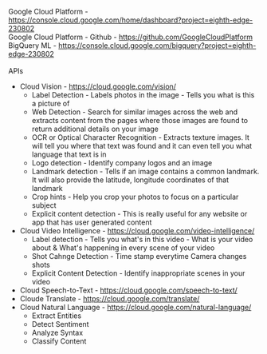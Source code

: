 Google Cloud Platform - https://console.cloud.google.com/home/dashboard?project=eighth-edge-230802 <br/>
Google Cloud Platform - Github - https://github.com/GoogleCloudPlatform <br/>
BigQuery ML - https://console.cloud.google.com/bigquery?project=eighth-edge-230802 <br/>
 <br/>
APIs <br/>
* Cloud Vision - https://cloud.google.com/vision/
  * Label Detection - Labels photos in the image - Tells you what is this a picture of
  * Web Detection - Search for similar images across the web and extracts content from the pages where those images are found to return additional details on your image
  * OCR or Optical Character Recognition -  Extracts texture images. It will tell you where that text was found and it can even tell you what language that text is in
  * Logo detection - Identify company logos and an image 
  * Landmark detection - Tells if an image contains a common landmark. It will also provide the latitude, longitude coordinates of that landmark
  * Crop hints - Help you crop your photos to focus on a particular subject
  * Explicit content detection - This is really useful for any website or app that has user generated content
* Cloud Video Intelligence - https://cloud.google.com/video-intelligence/
  * Label detection - Tells you what's in this video - What is your video about & What's happening in every scene of your video
  * Shot Cahnge Detection - Time stamp everytime Camera changes shots
  * Explicit Content Detection - Identify inappropriate scenes in your video 
* Cloud Speech-to-Text - https://cloud.google.com/speech-to-text/
* Cloude Translate - https://cloud.google.com/translate/
* Cloud Natural Language - https://cloud.google.com/natural-language/
  * Extract Entities
  * Detect Sentiment
  * Analyze Syntax
  * Classify Content







